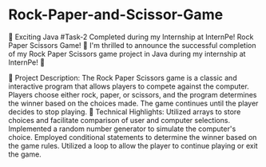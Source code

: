 # Rock-Paper-and-Scissor-Game

🔘 Exciting Java #Task-2 Completed during my Internship at InternPe! Rock Paper Scissors Game! 🔘
I'm thrilled to announce the successful completion of my Rock Paper Scissors game project in Java during my internship at InternPe! 🌟

🔹 Project Description:
The Rock Paper Scissors game is a classic and interactive program that allows players to compete against the computer. Players choose either rock, paper, or scissors, and the program determines the winner based on the choices made. The game continues until the player decides to stop playing.
🔹 Technical Highlights:
Utilized arrays to store choices and facilitate comparison of user and computer selections.
Implemented a random number generator to simulate the computer's choice.
Employed conditional statements to determine the winner based on the game rules.
Utilized a loop to allow the player to continue playing or exit the game.

